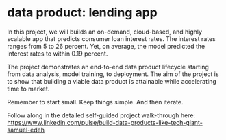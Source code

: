 # data product: lending app

In this project, we will builds an on-demand, cloud-based, and highly scalable app that predicts consumer loan interest rates. The interest rates ranges from 5 to 26 percent. Yet, on average, the model predicted the interest rates to within 0.19 percent.  

The project demonstrates an end-to-end data product lifecycle starting from data analysis, model training, to deployment. The aim of the project is to show that building a viable data product is attainable while accelerating time to market.

Remember to start small. Keep things simple. And then iterate. 

Follow along in the detailed self-guided project walk-through here: https://www.linkedin.com/pulse/build-data-products-like-tech-giant-samuel-edeh
